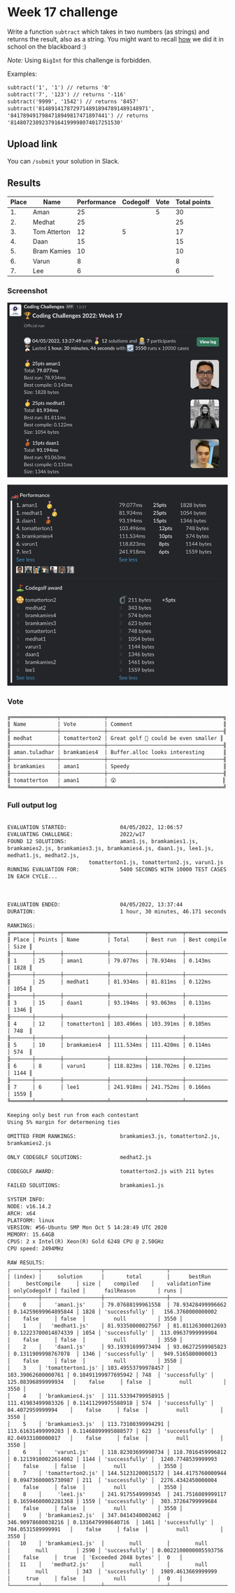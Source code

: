 # Week 17 challenge

Write a function `subtract` which takes in two numbers (as strings) and returns the result, also as a string.
You might want to recall [how](https://www.wikihow.com/Subtract) we did it in school on the blackboard :)

*Note:* Using `BigInt` for this challenge is forbidden.

Examples:
```
subtract('1', '1') // returns '0'
subtract('7', '123') // returns '-116'
subtract('9999', '1542') // returns '8457'
subtract('81489141787297148918947891489148971', '8417894917984718949817471897441') // returns '81480723892379164199998074017251530'
```


## Upload link

You can `/submit` your solution in Slack.

## Results

| Place | Name         | Performance | Codegolf | Vote  | Total points |
|-------|--------------|-------------|----------|-------|--------------|
| 1.    | Aman         | 25          |          | 5     | 30           |
| 2.    | Medhat       | 25          |          |       | 25           |
| 3.    | Tom Atterton | 12          | 5        |       | 17           |
| 4.    | Daan         | 15          |          |       | 15           |
| 5.    | Bram Kamies  | 10          |          |       | 10           |
| 6.    | Varun        | 8           |          |       | 8            |
| 7.    | Lee          | 6           |          |       | 6            |


### Screenshot

![2022 Week 17 podium](./podium.png)

![2022 Week 17 results](./results.png)

### Vote

```
╔═══════════════╤══════════════╤═════════════════════════════════════╗
║ Name          │ Vote         │ Comment                             ║
╟───────────────┼──────────────┼─────────────────────────────────────╢
║ medhat        │ tomatterton2 │ Great golf 👏 could be even smaller ║
╟───────────────┼──────────────┼─────────────────────────────────────╢
║ aman.tuladhar │ bramkamies4  │ Buffer.alloc looks interesting      ║
╟───────────────┼──────────────┼─────────────────────────────────────╢
║ bramkamies    │ aman1        │ Speedy                              ║
╟───────────────┼──────────────┼─────────────────────────────────────╢
║ tomatterton   │ aman1        │ 😲                                  ║
╚═══════════════╧══════════════╧═════════════════════════════════════╝
```


### Full output log
```

EVALUATION STARTED:                 04/05/2022, 12:06:57
EVALUATING CHALLENGE:               2022/w17
FOUND 12 SOLUTIONS:                 aman1.js, bramkamies1.js, bramkamies2.js, bramkamies3.js, bramkamies4.js, daan1.js, lee1.js, medhat1.js, medhat2.js,
                          tomatterton1.js, tomatterton2.js, varun1.js
RUNNING EVALUATION FOR:             5400 SECONDS WITH 10000 TEST CASES IN EACH CYCLE...



EVALUATION ENDED:                   04/05/2022, 13:37:44
DURATION:                           1 hour, 30 minutes, 46.171 seconds

RANKINGS:
╔═══════╤════════╤══════════════╤═══════════╤═══════════╤══════════════╤══════╗
║ Place │ Points │ Name         │ Total     │ Best run  │ Best compile │ Size ║
╟───────┼────────┼──────────────┼───────────┼───────────┼──────────────┼──────╢
║ 1     │ 25     │ aman1        │ 79.077ms  │ 78.934ms  │ 0.143ms      │ 1828 ║
╟───────┼────────┼──────────────┼───────────┼───────────┼──────────────┼──────╢
║       │ 25     │ medhat1      │ 81.934ms  │ 81.811ms  │ 0.122ms      │ 1054 ║
╟───────┼────────┼──────────────┼───────────┼───────────┼──────────────┼──────╢
║ 3     │ 15     │ daan1        │ 93.194ms  │ 93.063ms  │ 0.131ms      │ 1346 ║
╟───────┼────────┼──────────────┼───────────┼───────────┼──────────────┼──────╢
║ 4     │ 12     │ tomatterton1 │ 103.496ms │ 103.391ms │ 0.105ms      │ 748  ║
╟───────┼────────┼──────────────┼───────────┼───────────┼──────────────┼──────╢
║ 5     │ 10     │ bramkamies4  │ 111.534ms │ 111.420ms │ 0.114ms      │ 574  ║
╟───────┼────────┼──────────────┼───────────┼───────────┼──────────────┼──────╢
║ 6     │ 8      │ varun1       │ 118.823ms │ 118.702ms │ 0.121ms      │ 1144 ║
╟───────┼────────┼──────────────┼───────────┼───────────┼──────────────┼──────╢
║ 7     │ 6      │ lee1         │ 241.918ms │ 241.752ms │ 0.166ms      │ 1559 ║
╚═══════╧════════╧══════════════╧═══════════╧═══════════╧══════════════╧══════╝

Keeping only best run from each contestant
Using 5% margin for determening ties

OMITTED FROM RANKINGS:              bramkamies3.js, tomatterton2.js, bramkamies2.js

ONLY CODEGOLF SOLUTIONS:            medhat2.js

CODEGOLF AWARD:                     tomatterton2.js with 211 bytes

FAILED SOLUTIONS:                   bramkamies1.js

SYSTEM INFO:
NODE: v16.14.2
ARCH: x64
PLATFORM: linux
VERSION: #56-Ubuntu SMP Mon Oct 5 14:28:49 UTC 2020
MEMORY: 15.64GB
CPUS: 2 x Intel(R) Xeon(R) Gold 6248 CPU @ 2.50GHz
CPU speed: 2494MHz

RAW RESULTS:
┌─────────┬───────────────────┬────────────────────┬────────────────────┬─────────────────────┬──────┬────────────────┬───────────────────────┬──────────────┬────────┬───────────────────────┬──────┐
│ (index) │     solution      │       total        │      bestRun       │     bestCompile     │ size │    compiled    │    validationTime     │ onlyCodegolf │ failed │      failReason       │ runs │
├─────────┼───────────────────┼────────────────────┼────────────────────┼─────────────────────┼──────┼────────────────┼───────────────────────┼──────────────┼────────┼───────────────────────┼──────┤
│    0    │    'aman1.js'     │ 79.07688199961558  │ 78.93428499996662  │ 0.14259699964895844 │ 1828 │ 'successfully' │   156.3760000000002   │    false     │ false  │         null          │ 3550 │
│    1    │   'medhat1.js'    │ 81.93350000027567  │ 81.81126300012693  │ 0.12223700014874339 │ 1054 │ 'successfully' │  113.09637999999904   │    false     │ false  │         null          │ 3550 │
│    2    │    'daan1.js'     │ 93.19391699973494  │ 93.06272599985823  │ 0.1311909998767078  │ 1346 │ 'successfully' │   949.5165800000013   │    false     │ false  │         null          │ 3550 │
│    3    │ 'tomatterton1.js' │ 103.49553799978457 │ 103.39062600000761 │ 0.10491199977695942 │ 748  │ 'successfully' │  125.08396899999934   │    false     │ false  │         null          │ 3550 │
│    4    │ 'bramkamies4.js'  │ 111.53394799958915 │ 111.41983499983326 │ 0.11411299975588918 │ 574  │ 'successfully' │   84.4072959999994    │    false     │ false  │         null          │ 3550 │
│    5    │ 'bramkamies3.js'  │ 113.73100399994291 │ 113.61631499999203 │ 0.11468899995088577 │ 623  │ 'successfully' │   82.04933100000017   │    false     │ false  │         null          │ 3550 │
│    6    │    'varun1.js'    │ 118.82303699990734 │ 118.7016459996812  │ 0.12139100022614002 │ 1144 │ 'successfully' │  1240.7748539999993   │    false     │ false  │         null          │ 3550 │
│    7    │ 'tomatterton2.js' │ 144.51231200015172 │ 144.4175760000944  │ 0.09473600005730987 │ 211  │ 'successfully' │  2276.4342450000004   │    false     │ false  │         null          │ 3550 │
│    8    │     'lee1.js'     │ 241.9175549999345  │ 241.7516089999117  │ 0.16594600002281368 │ 1559 │ 'successfully' │  303.37264799999684   │    false     │ false  │         null          │ 3550 │
│    9    │ 'bramkamies2.js'  │ 347.0414340002462  │ 346.90978600038216 │ 0.1316479998640716  │ 1461 │ 'successfully' │   704.0531589999991   │    false     │ false  │         null          │ 3550 │
│   10    │ 'bramkamies1.js'  │        null        │        null        │        null         │ 2590 │ 'successfully' │ 0.0022100000005593756 │    false     │  true  │ 'Exceeded 2048 bytes' │  0   │
│   11    │   'medhat2.js'    │        null        │        null        │        null         │ 343  │ 'successfully' │  1989.4613669999999   │     true     │ false  │         null          │  0   │
└─────────┴───────────────────┴────────────────────┴────────────────────┴─────────────────────┴──────┴────────────────┴───────────────────────┴──────────────┴────────┴───────────────────────┴──────┘
```
  